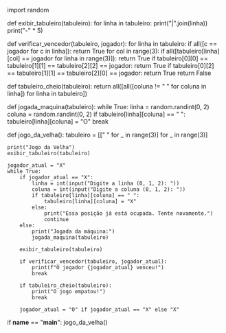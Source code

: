 import random

def exibir_tabuleiro(tabuleiro):
    for linha in tabuleiro:
        print("|".join(linha))
        print("-" * 5)

def verificar_vencedor(tabuleiro, jogador):
    for linha in tabuleiro:
        if all([c == jogador for c in linha]):
            return True
    for col in range(3):
        if all([tabuleiro[linha][col] == jogador for linha in range(3)]):
            return True
    if tabuleiro[0][0] == tabuleiro[1][1] == tabuleiro[2][2] == jogador:
        return True
    if tabuleiro[0][2] == tabuleiro[1][1] == tabuleiro[2][0] == jogador:
        return True
    return False

def tabuleiro_cheio(tabuleiro):
    return all([all([coluna != " " for coluna in linha]) for linha in tabuleiro])

def jogada_maquina(tabuleiro):
    while True:
        linha = random.randint(0, 2)
        coluna = random.randint(0, 2)
        if tabuleiro[linha][coluna] == " ":
            tabuleiro[linha][coluna] = "O"
            break

def jogo_da_velha():
    tabuleiro = [[" " for _ in range(3)] for _ in range(3)]

    print("Jogo da Velha")
    exibir_tabuleiro(tabuleiro)

    jogador_atual = "X"
    while True:
        if jogador_atual == "X":
            linha = int(input("Digite a linha (0, 1, 2): "))
            coluna = int(input("Digite a coluna (0, 1, 2): "))
            if tabuleiro[linha][coluna] == " ":
                tabuleiro[linha][coluna] = "X"
            else:
                print("Essa posição já está ocupada. Tente novamente.")
                continue
        else:
            print("Jogada da máquina:")
            jogada_maquina(tabuleiro)

        exibir_tabuleiro(tabuleiro)

        if verificar_vencedor(tabuleiro, jogador_atual):
            print(f"O jogador {jogador_atual} venceu!")
            break

        if tabuleiro_cheio(tabuleiro):
            print("O jogo empatou!")
            break

        jogador_atual = "O" if jogador_atual == "X" else "X"

if __name__ == "__main__":
    jogo_da_velha()
